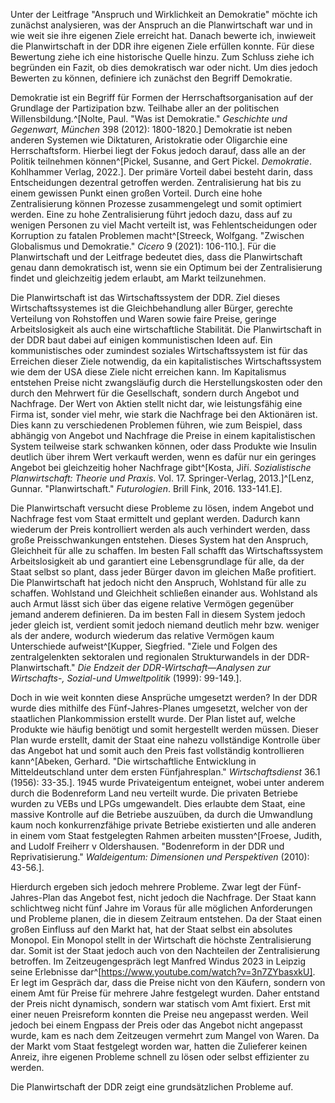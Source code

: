 
Unter der Leitfrage "Anspruch und Wirklichkeit an Demokratie" möchte ich zunächst analysieren, was der Anspruch an die Planwirtschaft war und in wie weit sie ihre eigenen Ziele erreicht hat. Danach bewerte ich, inwieweit die Planwirtschaft in der DDR ihre eigenen Ziele erfüllen konnte. Für diese Bewertung ziehe ich eine historische Quelle hinzu. Zum Schluss ziehe ich begründen ein Fazit, ob dies demokratisch war oder nicht. Um dies jedoch Bewerten zu können, definiere ich zunächst den Begriff Demokratie.

Demokratie ist ein Begriff für Formen der Herrschaftsorganisation auf der Grundlage der Partizipation bzw. Teilhabe aller an der politischen Willensbildung.^[Nolte, Paul. "Was ist Demokratie." _Geschichte und Gegenwart, München_ 398 (2012): 1800-1820.] Demokratie ist neben anderen Systemen wie Diktaturen, Aristokratie oder Oligarchie eine Herrschaftsform. Hierbei liegt der Fokus jedoch darauf, dass alle an der Politik teilnehmen können^[Pickel, Susanne, and Gert Pickel. _Demokratie_. Kohlhammer Verlag, 2022.]. Der primäre Vorteil dabei besteht darin, dass Entscheidungen dezentral getroffen werden. Zentralisierung hat bis zu einem gewissen Punkt einen großen Vorteil. Durch eine hohe Zentralisierung können Prozesse zusammengelegt und somit optimiert werden. Eine zu hohe Zentralisierung führt jedoch dazu, dass auf zu wenigen Personen zu viel Macht verteilt ist, was Fehlentscheidungen oder Korruption zu fatalen Problemen macht^[Streeck, Wolfgang. "Zwischen Globalismus und Demokratie." _Cicero_ 9 (2021): 106-110.]. Für die Planwirtschaft und der Leitfrage bedeutet dies, dass die Planwirtschaft genau dann demokratisch ist, wenn sie ein Optimum bei der Zentralisierung findet und gleichzeitig jedem erlaubt, am Markt teilzunehmen.

Die Planwirtschaft ist das Wirtschaftssystem der DDR. Ziel dieses Wirtschaftssystemes ist die Gleichbehandlung aller Bürger, gerechte Verteilung von Rohstoffen und Waren sowie faire Preise, geringe Arbeitslosigkeit als auch eine wirtschaftliche Stabilität. Die Planwirtschaft in der DDR baut dabei auf einigen kommunistischen Ideen auf. Ein kommunistisches oder zumindest soziales Wirtschaftssystem ist für das Erreichen dieser Ziele notwendig, da ein kapitalistisches Wirtschaftssystem wie dem der USA diese Ziele nicht erreichen kann. Im Kapitalismus entstehen Preise nicht zwangsläufig durch die Herstellungskosten oder den durch den Mehrwert für die Gesellschaft, sondern durch Angebot und Nachfrage. Der Wert von Aktien stellt nicht dar, wie leistungsfähig eine Firma ist, sonder viel mehr, wie stark die Nachfrage bei den Aktionären ist. Dies kann zu verschiedenen Problemen führen, wie zum Beispiel, dass abhängig von Angebot und Nachfrage die Preise in einem kapitalistischen System teilweise stark schwanken können, oder dass Produkte wie Insulin deutlich über ihrem Wert verkauft werden, wenn es dafür nur ein geringes Angebot bei gleichzeitig hoher Nachfrage gibt^[Kosta, Jiří. _Sozialistische Planwirtschaft: Theorie und Praxis_. Vol. 17. Springer-Verlag, 2013.]^[Lenz, Gunnar. "Planwirtschaft." _Futurologien_. Brill Fink, 2016. 133-141.E].

Die Planwirtschaft versucht diese Probleme zu lösen, indem Angebot und Nachfrage fest vom Staat ermittelt und geplant werden. Dadurch kann wiederum der Preis kontrolliert werden als auch verhindert werden, dass große Preisschwankungen entstehen. Dieses System hat den Anspruch, Gleichheit für alle zu schaffen. Im besten Fall schafft das Wirtschaftssystem Arbeitslosigkeit ab und garantiert eine Lebensgrundlage für alle, da der Staat selbst so plant, dass jeder Bürger davon im gleichen Maße profitiert. Die Planwirtschaft hat jedoch nicht den Anspruch, Wohlstand für alle zu schaffen. Wohlstand und Gleichheit schließen einander aus. Wohlstand als auch Armut lässt sich über das eigene relative Vermögen gegenüber jemand anderem definieren. Da im besten Fall in diesem System jedoch jeder gleich ist, verdient somit jedoch niemand deutlich mehr bzw. weniger als der andere, wodurch wiederum das relative Vermögen kaum Unterschiede aufweist^[Kupper, Siegfried. "Ziele und Folgen des zentralgelenkten sektoralen und regionalen Strukturwandels in der DDR-Planwirtschaft." _Die Endzeit der DDR-Wirtschaft—Analysen zur Wirtschafts-, Sozial-und Umweltpolitik_ (1999): 99-149.].

Doch in wie weit konnten diese Ansprüche umgesetzt werden? In der DDR wurde dies mithilfe des Fünf-Jahres-Planes umgesetzt, welcher von der staatlichen Plankommission erstellt wurde. Der Plan listet auf, welche Produkte wie häufig benötigt und somit hergestellt werden müssen. Dieser Plan wurde erstellt, damit der Staat eine nahezu vollständige Kontrolle über das Angebot hat und somit auch den Preis fast vollständig kontrollieren kann^[Abeken, Gerhard. "Die wirtschaftliche Entwicklung in Mitteldeutschland unter dem ersten Fünfjahresplan." _Wirtschaftsdienst_ 36.1 (1956): 33-35.].
1945 wurde Privateigentum enteignet, wobei unter anderem durch die Bodenreform Land neu verteilt wurde. Die privaten Betriebe wurden zu VEBs und LPGs umgewandelt. Dies erlaubte dem Staat, eine massive Kontrolle auf die Betriebe auszuüben, da durch die Umwandlung kaum noch konkurrenzfähige private Betriebe existierten und alle anderen in einem vom Staat festgelegten Rahmen arbeiten mussten^[Froese, Judith, and Ludolf Freiherr v Oldershausen. "Bodenreform in der DDR und Reprivatisierung." _Waldeigentum: Dimensionen und Perspektiven_ (2010): 43-56.].

Hierdurch ergeben sich jedoch mehrere Probleme. Zwar legt der Fünf-Jahres-Plan das Angebot fest, nicht jedoch die Nachfrage. Der Staat kann schlichtweg nicht fünf Jahre im Voraus für alle möglichen Anforderungen und Probleme planen, die in diesem Zeitraum entstehen. Da der Staat einen großen Einfluss auf den Markt hat, hat der Staat selbst ein absolutes Monopol. Ein Monopol stellt in der Wirtschaft die höchste Zentralisierung dar. Somit ist der Staat jedoch auch von den Nachteilen der Zentralisierung betroffen.
Im Zeitzeugengespräch legt Manfred Windus 2023 in Leipzig seine Erlebnisse dar^[https://www.youtube.com/watch?v=3n7ZYbasxkU].
Er legt im Gespräch dar, dass die Preise nicht von den Käufern, sondern von einem Amt für Preise für mehrere Jahre festgelegt wurden. Daher entstand der Preis nicht dynamisch, sondern war statisch vom Amt fixiert. Erst mit einer neuen Preisreform konnten die Preise neu angepasst werden. Weil jedoch bei einem Engpass der Preis oder das Angebot nicht angepasst wurde, kam es nach dem Zeitzeugen vermehrt zum Mangel von Waren.
Da der Markt vom Staat festgelegt worden war, hatten die Zulieferer keinen Anreiz, ihre eigenen Probleme schnell zu lösen oder selbst effizienter zu werden.

Die Planwirtschaft der DDR zeigt eine grundsätzlichen Probleme auf.
